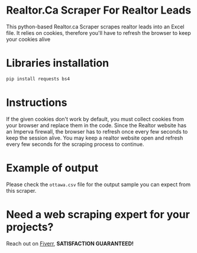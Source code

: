# Realtor.Ca Scraper For Realtor Leads
This python-based Realtor.ca Scraper scrapes realtor leads into an Excel file. It relies on cookies, therefore you'll have to refresh the browser to keep your cookies alive

# Libraries installation
```bash
pip install requests bs4
```

# Instructions
If the given cookies don't work by default, you must collect cookies from your browser and replace them in the code. Since the Realtor website has an Imperva firewall, the browser has to refresh once every few seconds to keep the session alive. You may keep a realtor website open and refresh every few seconds for the scraping process to continue. 

# Example of output
Please check the <code>ottawa.csv</code> file for the output sample you can expect from this scraper.

# Need a web scraping expert for your projects?
Reach out on <a href="https://www.fiverr.com/thechoyon">Fiverr</a>, <strong>SATISFACTION GUARANTEED!</strong>
